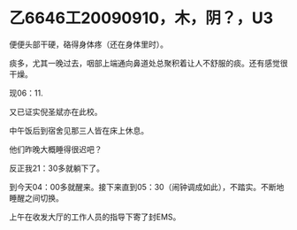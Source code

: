 # 乙6646工20090910，木，阴？，U3

便便头部干硬，硌得身体疼（还在身体里时）。

痰多，尤其一晚过去，咽部上端通向鼻道处总聚积着让人不舒服的痰。还有感觉很干燥。

现06：11.

又已证实倪圣斌亦在此校。

中午饭后到宿舍见那三人皆在床上休息。

他们昨晚大概睡得很迟吧？

反正我21：30多就躺下了。

到今天04：00多就醒来。接下来直到05：30（闹钟调成如此），不踏实。不断地睡醒之间切换。

上午在收发大厅的工作人员的指导下寄了封EMS。
